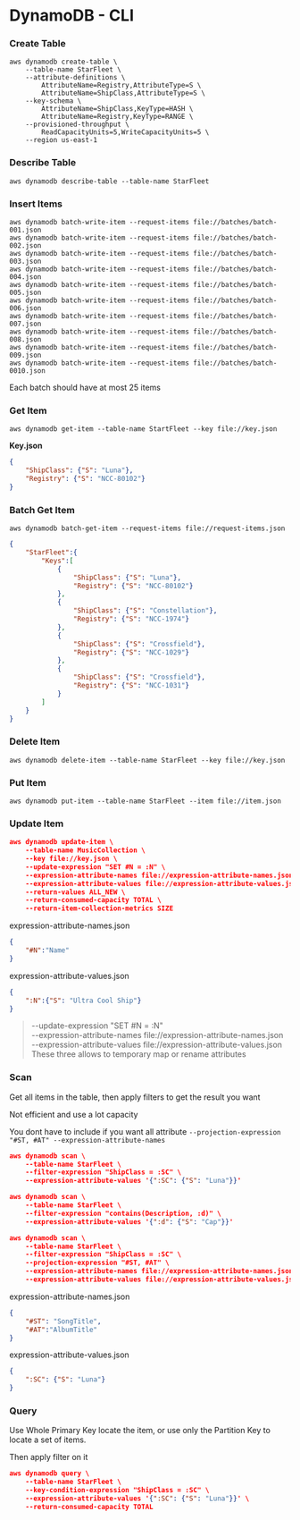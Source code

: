 # DynamoDB - CLI

### Create Table

```
aws dynamodb create-table \
	--table-name StarFleet \
	--attribute-definitions \
		AttributeName=Registry,AttributeType=S \
		AttributeName=ShipClass,AttributeType=S \
	--key-schema \
		AttributeName=ShipClass,KeyType=HASH \
		AttributeName=Registry,KeyType=RANGE \
	--provisioned-throughput \
		ReadCapacityUnits=5,WriteCapacityUnits=5 \
	--region us-east-1
```

### Describe Table

`aws dynamodb describe-table --table-name StarFleet`

### Insert Items

```
aws dynamodb batch-write-item --request-items file://batches/batch-001.json
aws dynamodb batch-write-item --request-items file://batches/batch-002.json
aws dynamodb batch-write-item --request-items file://batches/batch-003.json
aws dynamodb batch-write-item --request-items file://batches/batch-004.json
aws dynamodb batch-write-item --request-items file://batches/batch-005.json
aws dynamodb batch-write-item --request-items file://batches/batch-006.json
aws dynamodb batch-write-item --request-items file://batches/batch-007.json
aws dynamodb batch-write-item --request-items file://batches/batch-008.json
aws dynamodb batch-write-item --request-items file://batches/batch-009.json
aws dynamodb batch-write-item --request-items file://batches/batch-0010.json
```

Each batch should have at most 25 items

### Get Item

`aws dynamodb get-item --table-name StartFleet --key file://key.json`

**Key.json**

```json
{
	"ShipClass": {"S": "Luna"},
	"Registry": {"S": "NCC-80102"}
}
```

### Batch Get Item

`aws dynamodb batch-get-item --request-items file://request-items.json`

```json
{
    "StarFleet":{
        "Keys":[
            {
                "ShipClass": {"S": "Luna"},
                "Registry": {"S": "NCC-80102"} 
            },
            {
                "ShipClass": {"S": "Constellation"},
                "Registry": {"S": "NCC-1974"} 
            },
            {
                "ShipClass": {"S": "Crossfield"},
                "Registry": {"S": "NCC-1029"} 
            },
            {
                "ShipClass": {"S": "Crossfield"},
                "Registry": {"S": "NCC-1031"} 
            }
        ]
    }
}
```

### Delete Item

`aws dynamodb delete-item --table-name StarFleet --key file://key.json`

### Put Item

`aws dynamodb put-item --table-name StarFleet --item file://item.json`

### Update Item

```json
aws dynamodb update-item \
    --table-name MusicCollection \
    --key file://key.json \
    --update-expression "SET #N = :N" \
    --expression-attribute-names file://expression-attribute-names.json \
    --expression-attribute-values file://expression-attribute-values.json  \
    --return-values ALL_NEW \
    --return-consumed-capacity TOTAL \
    --return-item-collection-metrics SIZE
```

expression-attribute-names.json

```json
{
    "#N":"Name"
}
```

expression-attribute-values.json

```json
{
    ":N":{"S": "Ultra Cool Ship"}
}
```

> --update-expression "SET #N = :N" \
    --expression-attribute-names file://expression-attribute-names.json \
    --expression-attribute-values file://expression-attribute-values.json  \
These three allows to temporary map or rename attributes
> 

### Scan

Get all items in the table, then apply filters to get the result you want

Not efficient and use a lot capacity

You dont have to include if you want all attribute  `--projection-expression "#ST, #AT" --expression-attribute-names`

```json
aws dynamodb scan \
    --table-name StarFleet \
    --filter-expression "ShipClass = :SC" \
    --expression-attribute-values '{":SC": {"S": "Luna"}}'
```

```json
aws dynamodb scan \
    --table-name StarFleet \
    --filter-expression "contains(Description, :d)" \
    --expression-attribute-values '{":d": {"S": "Cap"}}'
```

```json
aws dynamodb scan \
    --table-name StarFleet \
    --filter-expression "ShipClass = :SC" \
    --projection-expression "#ST, #AT" \
    --expression-attribute-names file://expression-attribute-names.json \
    --expression-attribute-values file://expression-attribute-values.json
```

expression-attribute-names.json

```json
{
    "#ST": "SongTitle",
    "#AT":"AlbumTitle"
}
```

expression-attribute-values.json

```json
{
    ":SC": {"S": "Luna"}
}
```

### Query

Use Whole Primary Key locate the item, or use only the Partition Key to locate a set of items.

Then apply filter on it

```json
aws dynamodb query \
    --table-name StarFleet \
    --key-condition-expression "ShipClass = :SC" \
    --expression-attribute-values '{":SC": {"S": "Luna"}}' \
    --return-consumed-capacity TOTAL
```